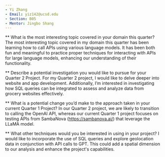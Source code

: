 ```yaml
---
- Yi Zhang
- Email: yiz142@ucsd.edu
- Section: B05
- Mentor: Jingbo Shang
---
```


** What is the most interesting topic covered in your domain this quarter?
The most interesting topic covered in my domain this quarter has been learning how to call APIs using various language models. It has been both fun and meaningful to practice proper techniques for interacting with APIs for large language models, enhancing our understanding of their functionality.

** Describe a potential investigation you would like to pursue for your Quarter 2 Project.
For my Quarter 2 project, I would like to delve deeper into website and app development. Additionally, I’m interested in investigating how SQL queries can be integrated to assess and analyze data from grocery websites effectively.

** What is a potential change you’d make to the approach taken in your current Quarter 1 Project?
In our Quarter 2 project, we are likely to transition to calling the OpenAI API, whereas our current Quarter 1 project focuses on testing APIs from SambaNova (https://sambanova.ai/) that leverage the LLaMA model.

** What other techniques would you be interested in using in your project?
I would like to incorporate the use of SQL queries and explore geolocation data in conjunction with API calls to GPT. This could add a spatial dimension to our analysis and enhance the project's capabilities.
